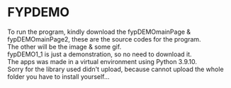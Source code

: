 # FYPDEMO
To run the program, kindly download the fypDEMOmainPage & fypDEMOmainPage2, these are the source codes for the program.<br />
The other will be the image & some gif.<br />
fypDEMO1_1 is just a demonstration, so no need to download it.<br />
The apps was made in a virtual environment using Python 3.9.10.<br />
Sorry for the library used didn't upload, because cannot upload the whole folder
you have to install yourself...
